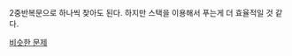 2중반복문으로 하나씩 찾아도 된다. 하지만 스택을 이용해서 푸는게 더 효율적일 것 같다.

[비슷한 문제](https://school.programmers.co.kr/learn/courses/30/lessons/154539)
